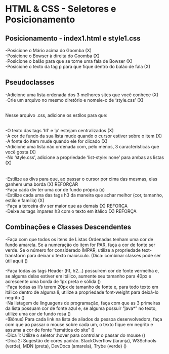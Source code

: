 # HTML & CSS - Seletores e Posicionamento


## Posicionamento - index1.html e style1.css
-Posicione o Mário acima do Goomba (X) 
<br>
-Posicione o Bowser à direita do Goomba (X) 
<br>
-Posicione o balão para que se torne uma fala de Bowser (X) 
<br>
-Posicione o texto da tag p para que fique dentro do balão de fala (X) 
<br>

## Pseudoclasses
-Adicione uma lista ordenada dos 3 melhores sites que você conhece (X)
<br>
-Crie um arquivo no mesmo diretório e nomeie-o de ‘style.css’ (X)
<br><br>

Nesse arquivo .css, adicione os estilos para que:
<br><br>

-O texto das tags ‘h1’ e ‘p’ estejam centralizados (X)
<br>
-A cor de fundo da sua lista mude quando o cursor estiver sobre o item (X)
<br>
-A fonte do item mude quando ele for clicado (X)
<br>
-Adicione uma lista não ordenada com, pelo menos, 3 características que você gosta (X)
<br>
-No ‘style.css’, adicione a propriedade ‘list-style: none’ para ambas as listas (X)
<br>
<br><br>
-Estilize as divs para que, ao passar o cursor por cima das mesmas, elas ganhem uma borda (X) REFORÇAR
<br>
-Faça cada div ter uma cor de fundo própria (x)
<br>
-Estilize cada uma das tags h3 da maneira que achar melhor (cor, tamanho, estilo e família) (X)
<br>
-Faça a terceira div ser maior que as demais (X) REFORÇA
<br>
-Deixe as tags ímpares h3 com o texto em itálico (X) REFORÇA
<br>

## Combinações e Classes Descendentes

-Faça com que todos os itens de Listas Ordenadas tenham uma cor de fundo amarela. Se a numeração do item for PAR, faça a cor de fonte ser verde. Se o número for considerado ÍMPAR, utilize a propriedade text-transform para deixar o texto maiúsculo. (Dica: combinar classes pode ser útil aqui) ()
<br>

-Faça todas as tags Header (h1, h2…) possuírem cor de fonte vermelha e, se alguma delas estiver em itálico, aumente seu tamanho para 40px e acrescente uma borda de 1px preta e sólida ()
<br>
-Faça todas as li’s terem 20px de tamanho de fonte e, para todo texto em itálico dentro de alguma li, utilize a propriedade font-weight para deixá-lo negrito ()
<br>
-Na listagem de linguagens de programação, faça com que as 3 primeiras da lista possuam cor de fonte azul e, se alguma possuir “java*” no texto, utilize uma cor de fundo rosa ()
<br>
-(Bônus) Para cada link na lista de aliados da pessoa desenvolvedora, faça com que ao passar o mouse sobre cada um, o texto fique em negrito e assuma a cor de fonte “temática do site” ()
<br>
-Dica 1: Utilize o seletor :hover para controlar o passar do mouse ()
<br>
-Dica 2: Sugestão de cores padrão. StackOverflow (laranja), W3Schools (verde), MDN (preta), DevDocs (amarela), Trybe (verde) ()
<br>